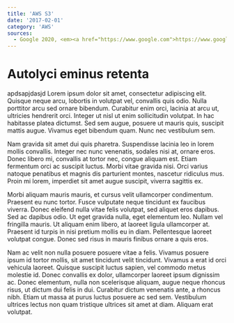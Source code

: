 ```yaml
---
title: 'AWS S3'
date: '2017-02-01'
category: 'AWS'
sources:
  - Google 2020, <em><a href="https://www.google.com">https://www.google.com</a></em>
---
```


# Autolyci eminus retenta

apdsapjdasjd Lorem ipsum dolor sit amet, consectetur adipiscing elit. Quisque neque arcu, lobortis in volutpat vel, convallis quis odio. Nulla porttitor arcu sed ornare bibendum. Curabitur enim orci, lacinia at arcu ut, ultricies hendrerit orci. Integer ut nisl ut enim sollicitudin volutpat. In hac habitasse platea dictumst. Sed sem augue, posuere ut mauris quis, suscipit mattis augue. Vivamus eget bibendum quam. Nunc nec vestibulum sem.

Nam gravida sit amet dui quis pharetra. Suspendisse lacinia leo in lorem mollis convallis. Integer nec nunc venenatis, sodales nisi at, ornare eros. Donec libero mi, convallis at tortor nec, congue aliquam est. Etiam fermentum orci ac suscipit luctus. Morbi vitae gravida nisi. Orci varius natoque penatibus et magnis dis parturient montes, nascetur ridiculus mus. Proin mi lorem, imperdiet sit amet augue suscipit, viverra sagittis ex.

Morbi aliquam mauris mauris, et cursus velit ullamcorper condimentum. Praesent eu nunc tortor. Fusce vulputate neque tincidunt ex faucibus viverra. Donec eleifend nulla vitae felis volutpat, sed aliquet eros dapibus. Sed ac dapibus odio. Ut eget gravida nulla, eget elementum leo. Nullam vel fringilla mauris. Ut aliquam enim libero, at laoreet ligula ullamcorper at. Praesent id turpis in nisi pretium mollis eu in diam. Pellentesque laoreet volutpat congue. Donec sed risus in mauris finibus ornare a quis eros.

Nam ac velit non nulla posuere posuere vitae a felis. Vivamus posuere ipsum id tortor mollis, sit amet tincidunt velit tincidunt. Vivamus a erat id orci vehicula laoreet. Quisque suscipit luctus sapien, vel commodo metus molestie id. Donec convallis ex dolor, ullamcorper laoreet ipsum dignissim ac. Donec elementum, nulla non scelerisque aliquam, augue neque rhoncus risus, ut dictum dui felis in dui. Curabitur dictum venenatis ante, a rhoncus nibh. Etiam ut massa at purus luctus posuere ac sed sem. Vestibulum ultrices lectus non quam tristique ultrices sit amet at diam. Aliquam erat volutpat.
